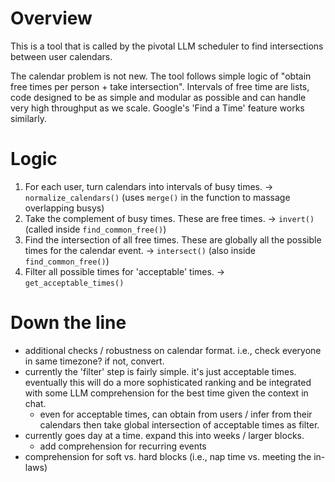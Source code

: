 # Overview
This is a tool that is called by the pivotal LLM scheduler to find intersections between user calendars.

The calendar problem is not new. The tool follows simple logic of "obtain free times per person + take intersection". Intervals of free time are lists, code designed to be as simple and modular as possible and can handle very high throughput as we scale. Google's 'Find a Time' feature works similarly.  

# Logic
1) For each user, turn calendars into intervals of busy times.
    → `normalize_calendars()` (uses `merge()` in the function to massage overlapping busys)
2) Take the complement of busy times. These are free times. 
    → `invert()` (called inside `find_common_free()`)
3) Find the intersection of all free times. These are globally all the possible times for the calendar event.
    → `intersect()` (also inside `find_common_free()`)
4) Filter all possible times for 'acceptable' times. 
    → `get_acceptable_times()`

# Down the line
- additional checks / robustness on calendar format. i.e., check everyone in same timezone? if not, convert. 
- currently the 'filter' step is fairly simple. it's just acceptable times. eventually this will do a more sophisticated ranking and be integrated with some LLM comprehension for the best time given the context in chat. 
    - even for acceptable times, can obtain from users / infer from their calendars then take global intersection of acceptable times as filter.
- currently goes day at a time. expand this into weeks / larger blocks. 
    - add comprehension for recurring events
- comprehension for soft vs. hard blocks (i.e., nap time vs. meeting the in-laws)